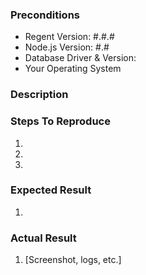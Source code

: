 <!--
Please make sure your issue title briefly describes the problem or suggestion.
-->

### Preconditions
<!--
If you aren't sure what version of Regent you are using, you can find it in
your package.json file.

If you aren't sure what version of Node.js you are using, you can find out by
typing "node -v" into your command line.
-->

- Regent Version: #.#.#
- Node.js Version: #.#
- Database Driver & Version:
- Your Operating System

<!-- Please add any relevant system details you think are necessary -->

### Description
<!--
Please provide a summary of the issue in the Title above
-->



### Steps To Reproduce
<!--
Please provide a set of unambiguous steps necessary to reproduce this bug.
Feel free to include code, if it is relevant to the problem.
-->

1.
2.
3.

### Expected Result
<!--
What did you expect the system to do when you undertook the above steps?
If you believe this behavior violates any documentation, please include a link
to that documentation.
-->

1. 

### Actual Result
<!--
What was the actual behavior of the system?
-->

1. [Screenshot, logs, etc.]
